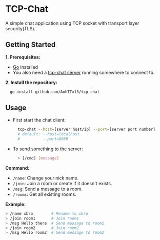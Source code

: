 # TCP-Chat

A simple chat application using TCP socket with transport layer security(TLS).

## Getting Started

**1. Prerequisites:**
  
- [Go](https://go.dev/doc/install) installed
- You also need a [tcp-chat server](https://github.com/AnhTTx13/tcp-chat-server) running somewhere to connect to.

**2. Install the repository:**
  
  ```sh
    go install github.com/AnhTTx13/tcp-chat
  ```

## Usage
  
- First start the chat client:
  
  ```sh
    tcp-chat --host=[server host/ip] --port=[server port number]
    # default: --host=localhost
    #          --port=8080
  ```

- To send something to the server:
  
  ```sh
    > [/cmd] [message]
  ```

**Command:**

- `/name`: Change your nick name.
- `/join`: Join a room or create if it doesn't exists.
- `/msg`: Send a message to a room.
- `/rooms`: Get all existing rooms.

**Example:**

```sh
> /name xbro        # Rename to xbro
> /join room1       # Join room1
> /msg Hello there  # Send message to room1
> /join room2       # Join room2
> /msg Hello room2  # Send message to room2
```
